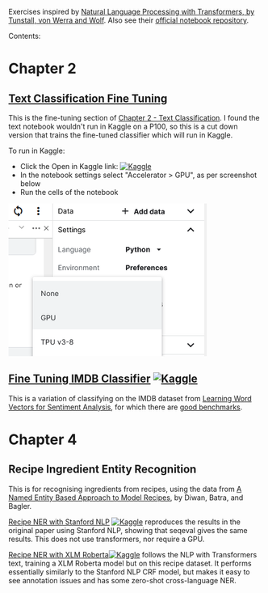 Exercises inspired by [Natural Language Processing with Transformers, by Tunstall, von Werra and Wolf](https://www.oreilly.com/library/view/natural-language-processing/9781098103231/).
Also see their [official notebook repository](https://github.com/nlp-with-transformers/notebooks).

Contents:

# Chapter 2

## [Text Classification Fine Tuning](./notebooks/ch2-classification-fine-tuning.ipynb)

This is the fine-tuning section of [Chapter 2 - Text Classification](https://github.com/nlp-with-transformers/notebooks/blob/main/02_classification.ipynb).
I found the text notebook wouldn't run in Kaggle on a P100, so this is a cut down version that trains the fine-tuned classifier which will run in Kaggle.

To run in Kaggle:

* Click the Open in Kaggle link: [![Kaggle](https://kaggle.com/static/images/open-in-kaggle.svg)](https://kaggle.com/kernels/welcome?src=https://github.com/EdwardJRoss/nlp_transformers_exercises/blob/master/notebooks/ch2-classification-fine-tuning.ipynb)
* In the notebook settings select "Accelerator > GPU", as per screenshot below
* Run the cells of the notebook

![Selecting GPU Accelerator in Kaggle](/resources/kaggle_select_gpu.png)


## [Fine Tuning IMDB Classifier](./notebooks/ch2-classification-imdb.ipynb) [![Kaggle](https://kaggle.com/static/images/open-in-kaggle.svg)](https://kaggle.com/kernels/welcome?src=https://github.com/EdwardJRoss/nlp_transformers_exercises/blob/master/notebooks/ch2-classification-imdb.ipynb)

This is a variation of classifying on the IMDB dataset from [Learning Word Vectors for Sentiment Analysis](https://aclanthology.org/P11-1015/), for which there are [good benchmarks](https://paperswithcode.com/sota/text-classification-on-imdb).

# Chapter 4

## Recipe Ingredient Entity Recognition

This is for recognising ingredients from recipes, using the data from [A Named Entity Based Approach to Model Recipes](https://arxiv.org/abs/2004.12184), by Diwan, Batra, and Bagler.


[Recipe NER with Stanford NLP](./notebooks/ch4-ner-recipe-stanford-crf.ipynb) [![Kaggle](https://kaggle.com/static/images/open-in-kaggle.svg)](https://kaggle.com/kernels/welcome?src=https://github.com/EdwardJRoss/nlp_transformers_exercises/blob/master/notebooks/ch4-ner-recipe-stanford-crf.ipynb) reproduces the results in the original paper using Stanford NLP, showing that seqeval gives the same results. This does not use transformers, nor require a GPU.

[Recipe NER with XLM Roberta](./notebooks/ch4-ner-recipe-xlm-roberta.ipynb)[![Kaggle](https://kaggle.com/static/images/open-in-kaggle.svg)](https://kaggle.com/kernels/welcome?src=https://github.com/EdwardJRoss/nlp_transformers_exercises/blob/master/notebooks/ch4-ner-recipe-xlm-roberta.ipynb) follows the NLP with Transformers text, training a XLM Roberta model but on this recipe dataset.
It performs essentially similarly to the Stanford NLP CRF model, but makes it easy to see annotation issues and has some zero-shot cross-language NER.
